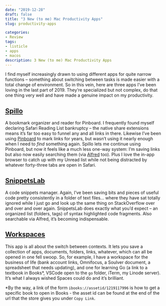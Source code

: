 ```yaml
---
date: "2019-12-28"
draft: false
title: "3 New (to me) Mac Productivity Apps"
slug: productivity-apps

categories:
- Review
tags:
- listicle
- apps
- macos
description: 3 New (to me) Mac Productivity Apps
---
```


I find myself increasingly drawn to using different apps for quite narrow functions – something about switching between tasks is made easier with a total change of environment. So in this vein, here are three apps I’ve been loving in the last part of 2019. They’re specialized but not complex, do that one thing very well and have made a genuine impact on my productivity.

## [Spillo](https://bananafishsoftware.com/products/spillo/)
A bookmark organizer and reader for Pinboard. I frequently found myself declaring Safari Reading List bankruptcy – the native share extensions means it’s far too easy to funnel any and all links in there. Likewise I’ve been using [Pinboard](https://pinboard.in/u:zoe) to mark links for years, but wasn’t using it nearly enough when I need to *find* something again. Spillo lets me continue using Pinboard, but now it feels like a much less one-way system: I’m saving links but also now easily searching them (via [Alfred](https://www.alfredapp.com) too). Plus I love the in-app browser to catch up with my Unread list while not being distracted by whatever forty-three tabs are open in Safari.

## [SnippetsLab](https://www.renfei.org/snippets-lab/)
A code snippets manager. Again, I’ve been saving bits and pieces of useful code pretty consistently in a folder of text files… where they have sat totally ignored while I just go and look up the same thing on StackOverflow over and over and over again. SnippetsLab does exactly what you’d expect – an organized list (folders, tags)  of syntax highlighted code fragments. Also searchable via Alfred, it’s becoming indispensable.

## [Workspaces](https://www.apptorium.com/workspaces)
This app is all about the switch between contexts. It lets you save a collection of apps, documents, folders, links, whatever, which can all be opened in one fell swoop. So, for example, I have a workspace for the business of life (bank account links, Omnifocus, a Soulver document,  a spreadsheet that needs updating),  and one for learning Go (a link to a textbook in Books*, VSCode open to the `go` folder, iTerm, my Linode server). It’s what I always wished Spaces could do and it’s brilliant.

*By the way, a link of the form `ibooks://assetid/1219117996` is how to get a specific book to open in Books - the asset id can be found at the end of the url that the store gives you under `Copy Link`.

